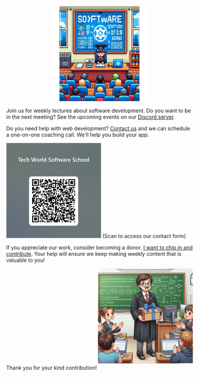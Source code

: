 <div align="center">
  <img src="https://github.com/nbktechworld/.github/raw/main/profile/tw-software-school.jpeg" alt="Image of an instructor and students in a classroom, with the word Software on the panel behind the instructor chair" width="256" />
</div>

Join us for weekly lectures about software development. Do you want to be in the next meeting? See the upcoming events on our [Discord server](https://discord.com/invite/MJwGcwcdae).

Do you need help with web development? [Contact us](https://forms.office.com/Pages/ResponsePage.aspx?id=DQSIkWdsW0yxEjajBLZtrQAAAAAAAAAAAAMAABaTHW5UM1gwT01FRjJZUllMTDBIRDZMWk1KV0xEUi4u) and we can schedule a one-on-one coaching call. We'll help you build your app.

<img src="https://github.com/nbktechworld/.github/raw/main/profile/qr-code-contact-form.png" alt="QRCode for Tech World Software School contact form" width="256" />
(Scan to access our contact form)

If you appreciate our work, consider becoming a donor. 
[I want to chip in and contribute](https://linktr.ee/nbktechworld). 
Your help will ensure we keep making weekly content that is valuable to you!

<div align="right">
  <img src="https://github.com/nbktechworld/.github/raw/main/profile/instructor-with-present-box.png" alt="Image of an instructor holding a present box in front of his students" width="256" />
</div>
Thank you for your kind contribution!
